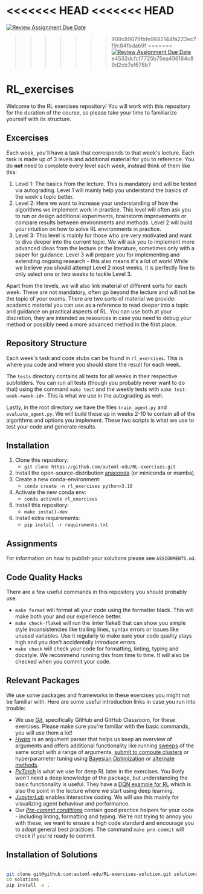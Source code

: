 <<<<<<< HEAD
<<<<<<< HEAD
=======
[![Review Assignment Due Date](https://classroom.github.com/assets/deadline-readme-button-24ddc0f5d75046c5622901739e7c5dd533143b0c8e959d652212380cedb1ea36.svg)](https://classroom.github.com/a/cs-HP4TU)
>>>>>>> 909c89079fbfe9682144fa222ec7f9c84fbdab9f
=======
[![Review Assignment Due Date](https://classroom.github.com/assets/deadline-readme-button-24ddc0f5d75046c5622901739e7c5dd533143b0c8e959d652212380cedb1ea36.svg)](https://classroom.github.com/a/4SxaVjG-)
>>>>>>> e4532dcfcf7725b75ea456164c89d2cb7ef678b7
# RL_exercises
Welcome to the RL exercises repository! You will work with this repository for the duration of the course, so please take your time to familiarize yourself with its structure.

## Excercises
Each week, you'll have a task that corresponds to that week's lecture. Each task is made up of 3 levels and additional material for you to reference. You do **not** need to complete every level each week, instead think of them like this:

1. Level 1: The basics from the lecture. This is mandatory and will be tested via autograding. Level 1 will mainly help you understand the basics of the week's topic better.
2. Level 2: Here we want to increase your understanding of how the algorithms we implement work in practice. This level will often ask you to run or design additional experiments, brainstorm improvements or compare results between environments and methods. Level 2 will build your intuition on how to solve RL environments in practice.
3. Level 3: This level is mainly for those who are very motivated and want to dive deeper into the current topic. We will ask you to implement more advanced ideas from the lecture or the literature, sometimes only with a paper for guidance. Level 3 will prepare you for implementing and extending ongoing research - this also means it's a lot of work! While we believe you should attempt Level 2 most weeks, it is perfectly fine to only select one or two weeks to tackle Level 3.

Apart from the levels, we will also link material of different sorts for each week. These are not mandatory, often go beyond the lecture and will not be the topic of your exams. There are two sorts of material we provide: academic material you can use as a reference to read deeper into a topic and guidance on practical aspects of RL. You can use both at your discretion, they are intended as resources in case you need to debug your method or possibly need a more advanced method in the first place.

## Repository Structure
Each week's task and code stubs can be found in `rl_exercises`. This is where you code and where you should store the result for each week.

The `tests` directory contains all tests for all weeks in their respective subfolders. You can run all tests (though you probably never want to do that) using the command `make test` and the weekly tests with `make test-week-<week-id>`. This is what we use in the autograding as well.

Lastly, in the root directory we have the files `train_agent.py` and `evaluate_agent.py`. We will build these up in weeks 2-10 to contain all of the algorithms and options you implement. These two scripts is what we use to test your code and generate results.

## Installation
1. Clone this repository:
    * ``git clone https://github.com/automl-edu/RL-exercises.git``
2. Install the open-source-distribution [anaconda](https://www.anaconda.com/products/individual) (or miniconda or mamba).
3. Create a new conda-environment:
    * ``conda create -n rl_exercises python=3.10``
4. Activate the new conda env:
    * ``conda activate rl_exercises``
5. Install this repository:
    * ``make install-dev``
6. Install extra requirements:
   * ``pip install -r requirements.txt`` 

## Assignments
For information on how to publish your solutions please see `ASSIGNMENTS.md`.

## Code Quality Hacks
There are a few useful commands in this repository you should probably use.
- `make format` will format all your code using the formatter black. This will make both your and our experience better.
- `make check-flake8` will run the linter flake8 that can show you simple style inconsistencies like trailing lines, syntax errors or issues like unused variables. Use it regularly to make sure your code quality stays high and you don't accidentally introduce errors.
- `make check` will check your code for formatting, linting, typing and docstyle. We recommend running this from time to time. It will also be checked when you commit your code.

## Relevant Packages
We use some packages and frameworks in these exercises you might not be familiar with. Here are some useful introduction links in case you run into trouble:
- We use [*Git*](http://rogerdudler.github.io/git-guide/), specifically GitHub and GitHub Classroom, for these exercises. Please make sure you're familiar with the basic commands, you will use them a lot! 
- [*Hydra*](https://hydra.cc/) is an argument parser that helps us keep an overview of arguments and offers additional functionality like running [sweeps](https://hydra.cc/docs/intro/#multirun) of the same script with a range of arguments, [submit to compute clusters](https://hydra.cc/docs/plugins/submitit_launcher/) or hyperparameter tuning using [Bayesian Optimization](https://github.com/automl-private/hydra-smac-sweeper) or [alternate methods](https://github.com/facebookresearch/how-to-autorl).
- [*PyTorch*](https://pytorch.org/) is what we use for deep RL later in the exercises. You likely won't need a deep knowledge of the package, but understanding the basic functionality is useful. They have a [DQN example for RL](https://pytorch.org/tutorials/intermediate/reinforcement_q_learning.html) which is also the point in the lecture where we start using deep learning.
- [*JupyterLab*](https://jupyter.org/) enables interactive coding. We will use this mainly for visualizing agent behaviour and performance.
- Our [*Pre-commit conditions*](https://pre-commit.com/) contain good practice helpers for your code - including linting, formatting and typing. We're not trying to annoy you with these, we want to ensure a high code standard and encourage you to adopt general best practices. The command `make pre-commit` will check if you're ready to commit.



## Installation of Solutions
```bash

git clone git@github.com:automl-edu/RL-exercises-solution.git solutions
cd solutions
pip install -e .
```